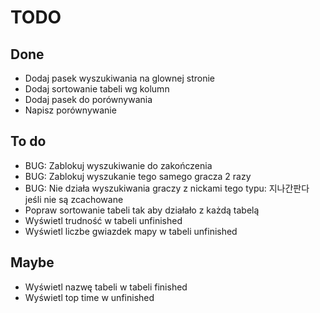 # TODO  
## Done  
- Dodaj pasek wyszukiwania na glownej stronie  
- Dodaj sortowanie tabeli wg kolumn  
- Dodaj pasek do porównywania  
- Napisz porównywanie  
    
## To do  
- BUG: Zablokuj wyszukiwanie do zakończenia
- BUG: Zablokuj wyszukanie tego samego gracza 2 razy  
- BUG: Nie działa wyszukiwania graczy z nickami tego typu: 지나간판다 jeśli nie są zcachowane  
- Popraw sortowanie tabeli tak aby działało z każdą tabelą
- Wyświetl trudność w tabeli unfinished
- Wyświetl liczbe gwiazdek mapy w tabeli unfinished


## Maybe  
- Wyświetl nazwę tabeli w tabeli finished
- Wyświetl top time w unfinished